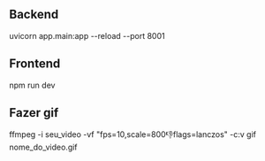 ## Backend
uvicorn app.main:app --reload --port 8001

## Frontend
npm run dev

## Fazer gif
ffmpeg -i seu_video -vf "fps=10,scale=800:-1:flags=lanczos" -c:v gif nome_do_video.gif
